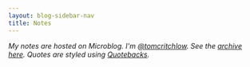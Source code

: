 ```yaml
---
layout: blog-sidebar-nav
title: Notes
---
```


*My notes are hosted on Microblog. I'm [@tomcritchlow](https://micro.blog/tomcritchlow). See the [archive here](https://notes.tomcritchlow.com/archive/). Quotes are styled using [Quotebacks](https://quotebacks.net/).*

<div id="microblog"></div>

<script note="" src="https://cdn.jsdelivr.net/gh/Blogger-Peer-Review/quotebacks@1/quoteback.js"></script>

<script>

fetch("https://notes.tomcritchlow.com/feed.json")
    .then((response) => {return response.json()})
    .then((data) => {
        for(var i = 0; i <data.items.length; i++){
            var timestamp = data.items[i].date_published;
            var date = new Date(timestamp);
            var div = document.createElement("div");
            div.innerHTML = `<div class="bt bb b--black-20 pv4"><div class="f6 black-40"><a href="${data.items[i].url}">${date.getDate() + "/" + (date.getMonth()+1) + "/"+date.getFullYear() }</a></div><div>${data.items[i].content_html}</div></div>`;
            document.getElementById("microblog").appendChild(div);
            //trigger a domcontentloaded to force Quotebacks JS to work
        window.document.dispatchEvent(new Event("DOMContentLoaded", {
            bubbles: true,
            cancelable: true
        }));
        }
                
        console.log(data);
        

    });



</script>